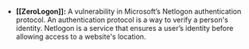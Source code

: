 - **[[ZeroLogon]]:** A vulnerability in Microsoft’s Netlogon authentication protocol. An authentication protocol is a way to verify a person's identity. Netlogon is a service that ensures a user’s identity before allowing access to a website's location.